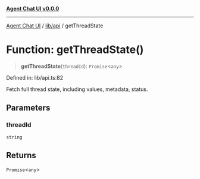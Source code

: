 [**Agent Chat UI v0.0.0**](../../../README.md)

***

[Agent Chat UI](../../../modules.md) / [lib/api](../README.md) / getThreadState

# Function: getThreadState()

> **getThreadState**(`threadId`): `Promise`\<`any`\>

Defined in: lib/api.ts:82

Fetch full thread state, including values, metadata, status.

## Parameters

### threadId

`string`

## Returns

`Promise`\<`any`\>
